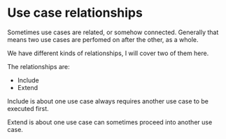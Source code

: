 # Use case relationships

Sometimes use cases are related, or somehow connected. Generally that means two use cases are perfomed on after the other, as a whole. 

We have different kinds of relationships, I will cover two of them here.

The relationships are:
- Include
- Extend

Include is about one use case always requires another use case to be executed first.

Extend is about one use case can sometimes proceed into another use case.